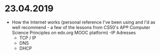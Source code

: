 # 23.04.2019
* How the Internet works (personal reference I've been using and I'd as well recommend - a few of the lessons from CS50's AP® Computer Science Principles on edx.org MOOC platform)
    -IP Adresses
    - TCP / IP
    - DNS
    - DHCP